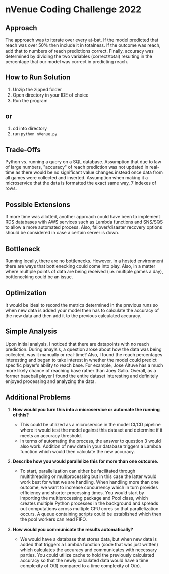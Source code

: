 # nVenue Coding Challenge 2022
## Approach
The approach was to iterate over every at-bat. If the model predicted that reach was over 50% then include it in totalness. If the outcome was reach, add that to numbers of reach predictions correct. Finally, accuracy was determined by dividing the two variables (correct/total) resulting in the percentage that our model was correct in predicting reach. 

## How to Run Solution
1. Unzip the zipped folder
2. Open directory in your IDE of choice
3. Run the program
## or
   1. cd into directory
   2.  run `python nVenue.py`

## Trade-Offs
Python vs. running a query on a SQL database. Assumption that due to law of large numbers, "accuracy" of reach prediction was not updated in real-time as there would be no significant value changes instead once data from all games were collected and inserted. Assumption when making it a microservice that the data is formatted the exact same way, 7 indexes of rows. 

## Possible Extensions
If more time was allotted, another approach could have been to implement RDS databases with AWS services such as Lambda functions and SNS/SQS to allow a more automated process. Also, failover/disaster recovery options should be considered in case a certain server is down.

## Bottleneck
Running locally, there are no bottlenecks. However, in a hosted environment there are ways that bottlenecking could come into play. Also, in a matter where multiple points of data are being received (i.e. multiple games a day), bottlenecking could be an issue.

## Optimization
It would be ideal to record the metrics determined in the previous runs so when new data is added your model then has to calculate the accuracy of the new data and then add it to the previous calculated accuracy.

## Simple Analysis
Upon initial analysis, I noticed that there are datapoints with no reach prediction. During anaylsis, a question arose about how the data was being collected, was it manually or real-time? Also, I found the reach percentages interesting and began to take interest in whether the model could predict specific player's ability to reach base. For example, Jose Altuve has a much more likely chance of reaching base rather than Joey Gallo. Overall, as a former baseball player I found the entire dataset interesting and definitely enjoyed processing and analyzing the data.

## Additional Problems

1. **How would you turn this into a microservice or automate the running of this?**
   - This could be utilized as a microservice in the model CI/CD pipeline where it would test the model against this dataset and determine if it meets an accuracy threshold. 
   - In terms of automating the process, the answer to question 3 would also work. Addition of new data in your database triggers a Lambda function which would then calculate the new accuracy.

2. **Describe how you would parallelize this for more than one outcome.**
   - To start, parallelization can either be facilitated through multithreading or multiprocessing but in this case the latter would work best for what we are handling. When handling more than one outcome, we want to increase concurrency which in turn provides efficiency and shorter processing times. You would start by importing the multiprocessing package and Pool class, which creates multiple Python processes in the background and spreads out computations across multiple CPU cores so that parallelization occurs. A queue containing scripts could be established which then the pool workers can read FIFO.
3. **How would you communicate the results automatically?**
 
   - We would have a database that stores data, but when new data is added that triggers a Lambda function (code that was just written) which calculates the accuracy and communicates with necessary parties. You could utilize cache to hold the previously calculated accuracy so that the newly calculated data would have a time complexity of O(1) compared to a time complexity of O(n).